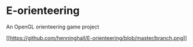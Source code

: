 # E-orienteering

An OpenGL orienteering game project

[[https://github.com/henninghall/E-orienteering/blob/master/branch.png]]
